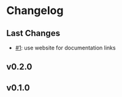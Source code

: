 # Changelog

## Last Changes

- [#1](https://github.com/LaxarJS/laxar/issues/1): use website for documentation links


## v0.2.0
## v0.1.0
